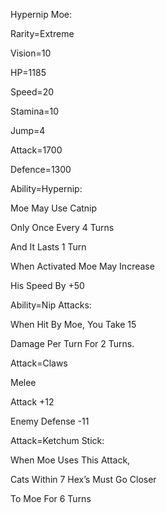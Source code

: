 Hypernip Moe:

Rarity=Extreme

Vision=10

HP=1185

Speed=20

Stamina=10

Jump=4

Attack=1700

Defence=1300

Ability=Hypernip:

Moe May Use Catnip

Only Once Every 4 Turns

And It Lasts 1 Turn

When Activated Moe May Increase 

His Speed By +50

Ability=Nip Attacks:

When Hit By Moe, You Take 15

Damage Per Turn For 2 Turns.

Attack=Claws

Melee

Attack +12

Enemy Defense -11

Attack=Ketchum Stick:

When Moe Uses This Attack,

Cats Within 7 Hex’s Must Go Closer

To Moe For 6 Turns
